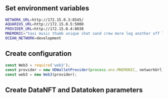 #

## Set environment variables

```bash
NETWORK_URL=http://172.15.0.3:8545/
AQUARIUS_URL=http://172.15.0.5:5000
PROVIDER_URL=http://172.15.0.4:8030
MNEMONIC="taxi music thumb unique chat sand crew more leg another off lamp"
OCEAN_NETWORK=development
```

## Create configuration

```javascript
const Web3 = require('web3');
const provider = new HDWalletProvider(process.env.MNEMONIC, networkUrl);
const web3 = new Web3(provider);
```

## Create DataNFT and Datatoken parameters

```javascript

```
